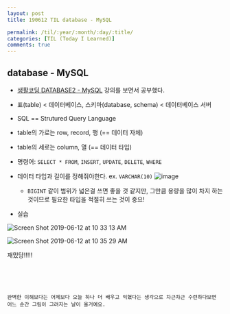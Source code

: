 ```yaml
---
layout: post
title: 190612 TIL database - MySQL

permalink: /til/:year/:month/:day/:title/
categories: [TIL (Today I Learned)]
comments: true
---
```


## **database - MySQL**
- [생활코딩 DATABASE2 - MySQL](https://opentutorials.org/course/3161) 강의를 보면서 공부했다.
- 표(table) < 데이터베이스, 스키마(database, schema) < 데이터베이스 서버
- SQL == Strutured Query Language
- table의 가로는 row, record, 행 (== 데이터 자체)
- table의 세로는 column, 열 (== 데이터 타입)
- 명령어: `SELECT * FROM`, `INSERT`, `UPDATE`, `DELETE`, `WHERE` 
- 데이터 타입과 길이를 정해줘야한다. ex. `VARCHAR(10)`
![image](https://user-images.githubusercontent.com/40848630/59397175-9edf8300-8dc6-11e9-9d67-062600d11f41.png)
    - `BIGINT` 같이 범위가 넓은걸 쓰면 좋을 것 같지만, 그만큼 용량을 많이 차지 하는 것이므로 필요한 타입을 적절히 쓰는 것이 중요!

- 실습  

![Screen Shot 2019-06-12 at 10 33 13 AM](https://user-images.githubusercontent.com/40848630/59397271-f67dee80-8dc6-11e9-888d-dea3cc71ba7c.png)

![Screen Shot 2019-06-12 at 10 35 29 AM](https://user-images.githubusercontent.com/40848630/59397272-f67dee80-8dc6-11e9-93d5-2c95c0be9f62.png)

재밌당!!!!!

<br/>
<br/>
<br/>

```
완벽한 이해보다는 어제보다 오늘 하나 더 배우고 익혔다는 생각으로 차근차근 수련하다보면 어느 순간 그림이 그려지는 날이 올거예요.
```
